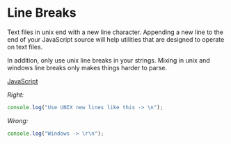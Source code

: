 # Line Breaks

Text files in unix end with a new line character. Appending a new line to
the end of your JavaScript source will help utilities that are designed to
operate on text files.

In addition, only use unix line breaks in your strings. Mixing in unix and
windows line breaks only makes things harder to parse.

[JavaScript](../js/line-breaks.js)

*Right:*

```js
console.log("Use UNIX new lines like this -> \n");
```

*Wrong:*

```js
console.log("Windows -> \r\n");
```